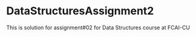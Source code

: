 # DataStructuresAssignment2
This is solution for assignment#02 for Data Structures course at FCAI-CU
